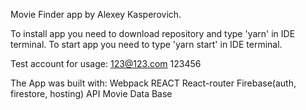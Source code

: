 Movie Finder app by Alexey Kasperovich.

To install app you need to download repository and type 'yarn' in IDE terminal.
To start app you need to type 'yarn start' in IDE terminal.

Test account for usage:
123@123.com
123456

The App was built with:
Webpack
REACT
React-router
Firebase(auth, firestore, hosting)
API Movie Data Base
